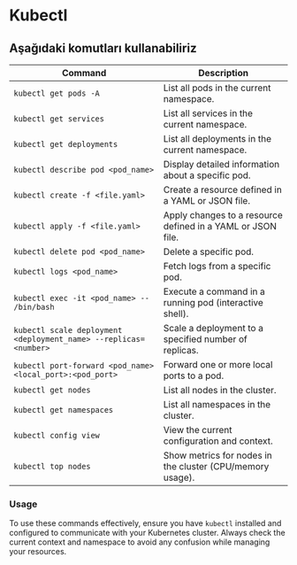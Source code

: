 # Kubectl

## Aşağıdaki komutları kullanabiliriz

| **Command**                                  | **Description**                                                   |
|----------------------------------------------|-------------------------------------------------------------------|
| `kubectl get pods -A`                           | List all pods in the current namespace.                          |
| `kubectl get services`                       | List all services in the current namespace.                     |
| `kubectl get deployments`                    | List all deployments in the current namespace.                  |
| `kubectl describe pod <pod_name>`           | Display detailed information about a specific pod.               |
| `kubectl create -f <file.yaml>`             | Create a resource defined in a YAML or JSON file.               |
| `kubectl apply -f <file.yaml>`              | Apply changes to a resource defined in a YAML or JSON file.     |
| `kubectl delete pod <pod_name>`             | Delete a specific pod.                                          |
| `kubectl logs <pod_name>`                   | Fetch logs from a specific pod.                                 |
| `kubectl exec -it <pod_name> -- /bin/bash`  | Execute a command in a running pod (interactive shell).         |
| `kubectl scale deployment <deployment_name> --replicas=<number>` | Scale a deployment to a specified number of replicas.           |
| `kubectl port-forward <pod_name> <local_port>:<pod_port>` | Forward one or more local ports to a pod.                     |
| `kubectl get nodes`                          | List all nodes in the cluster.                                  |
| `kubectl get namespaces`                     | List all namespaces in the cluster.                             |
| `kubectl config view`                        | View the current configuration and context.                     |
| `kubectl top nodes`                          | Show metrics for nodes in the cluster (CPU/memory usage).      |

### Usage

To use these commands effectively, ensure you have `kubectl` installed and configured to communicate with your Kubernetes cluster. Always check the current context and namespace to avoid any confusion while managing your resources.
